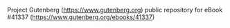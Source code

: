 Project Gutenberg (https://www.gutenberg.org) public repository for eBook #41337 (https://www.gutenberg.org/ebooks/41337)
